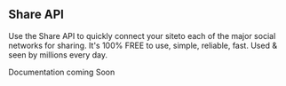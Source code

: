 Share API
---

Use the Share API to quickly connect your siteto each of the major social networks for sharing. It's 100% FREE to use, simple, reliable, fast. Used & seen by millions every day.

Documentation coming Soon